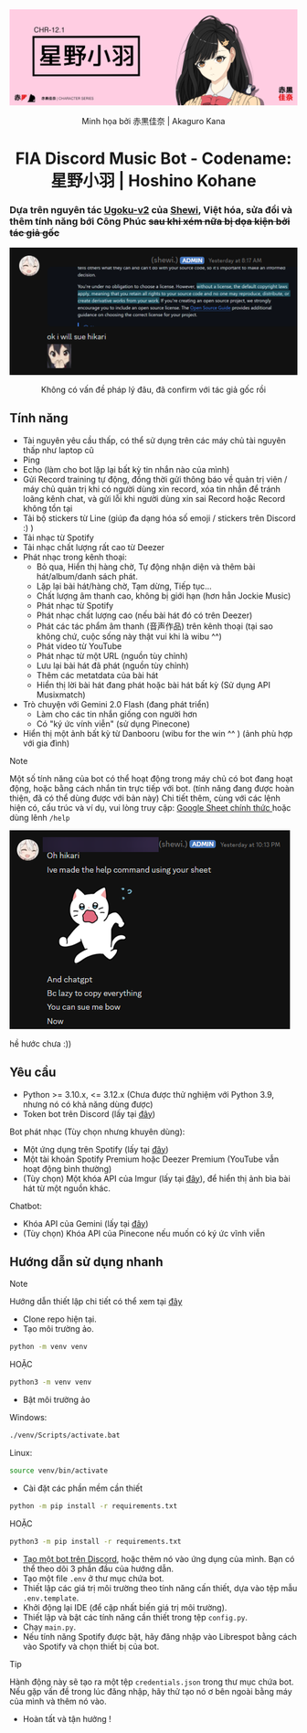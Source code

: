 <div align="center">
  <a href="https://twitter.com/AkaguroKana">
      <img src="img/Hoshino_Kohane_Banner.png" alt="Minh họa bởi 赤黒佳奈 | Akaguro Kana (ảnh đã được commission: https://x.com/AkaguroKana/status/1806268478531482024) ">
  </a>
  <p>Minh họa bởi 赤黒佳奈 | Akaguro Kana</p>
  <h1>FIA Discord Music Bot - Codename: 星野小羽 | Hoshino Kohane</h1>
</div>
<h3> Dựa trên nguyên tác <a href="https://github.com/Shewiiii/Ugoku-v2">Ugoku-v2</a> của <a href="https://twitter.com/Shewiiiiiii">Shewi</a>, Việt hóa, sửa đổi và thêm tính năng bới Công Phúc <del> sau khi xém nữa bị dọa kiện bởi tác giả gốc</del></h3>
<div align="center">
  <img src="img/shuwi_legal.png">
  <p>Không có vấn đề pháp lý đâu, đã confirm với tác giả gốc rồi</p>
</div>

<h2> Tính năng </h2>

- Tài nguyên yêu cầu thấp, có thể sử dụng trên các máy chủ tài nguyên thấp như laptop cũ
- Ping
- Echo (làm cho bot lặp lại bất kỳ tin nhắn nào của mình)
- Gửi Record training tự động, đồng thời gửi thông báo về quản trị viên / máy chủ quản trị khi có người dùng xin record, xóa tin nhắn để tránh loãng kênh chat, và gửi lỗi khi người dùng xin sai Record hoặc Record không tồn tại
- Tải bộ stickers từ Line (giúp đa dạng hóa số emoji / stickers trên Discord :) )
- Tải nhạc từ Spotify
- Tải nhạc chất lượng rất cao từ Deezer
- Phát nhạc trong kênh thoại:
  - Bỏ qua, Hiển thị hàng chờ, Tự động nhận diện và thêm bài hát/album/danh sách phát.
  - Lặp lại bài hát/hàng chờ, Tạm dừng, Tiếp tục...
  - Chất lượng âm thanh cao, không bị giới hạn (hơn hẳn Jockie Music)
  - Phát nhạc từ Spotify
  - Phát nhạc chất lượng cao (nếu bài hát đó có trên Deezer)
  - Phát các tác phẩm âm thanh (音声作品) trên kênh thoại (tại sao không chứ, cuộc sống này thật vui khi là wibu ^^)
  - Phát video từ YouTube
  - Phát nhạc từ một URL (nguồn tùy chỉnh)
  - Lưu lại bài hát đã phát (nguồn tùy chỉnh)
  - Thêm các metatdata của bài hát
  - Hiển thị lời bài hát đang phát hoặc bài hát bất kỳ (Sử dụng API Musixmatch)
- Trò chuyện với Gemini 2.0 Flash (đang phát triển)
  - Làm cho các tin nhắn giống con người hơn
  - Có "ký ức vính viễn" (sử dụng Pinecone)
- Hiển thị một ảnh bất kỳ từ Danbooru (wibu for the win ^^ ) (ảnh phù hợp với gia đình)
> [!NOTE]
> Một số tính năng của bot có thể hoạt động trong máy chủ có bot đang hoạt động, hoặc bằng cách nhắn tin trực tiếp với bot. (tính năng đang được hoàn thiện, đã có thể dùng được với bản này) Chi tiết thêm, cùng với các lệnh hiện có, cấu trúc và ví dụ, vui lòng truy cập: <a href="https://docs.google.com/spreadsheets/d/1nqn9kcO2LbQ6BacGJDaFbIAkA6jvT0HV3kM7ZRiqoow"> Google Sheet chính thức </a> hoặc dùng lênh `/help`

<img src="img/shuwi_help.png" alt="shuwiwi ">
<p> hề hước chưa :)) </p>


<h2> Yêu cầu </h2>

- Python >= 3.10.x, <= 3.12.x (Chưa được thử nghiệm với Python 3.9, nhưng nó có khả năng dùng được)
- Token bot trên Discord (lấy tại [đây](https://discord.com/developers/applications))

Bot phát nhạc (Tùy chọn nhưng khuyên dùng):
- Một ứng dụng trên Spotify (lấy tại [đây](https://developer.spotify.com/))
- Một tài khoản Spotify Premium hoặc Deezer Premium (YouTube vẫn hoạt động bình thường)
- (Tùy chọn) Một khóa API của Imgur (lấy tại [đây](https://imgur.com/account/settings/apps)), để hiển thị ảnh bìa bài hát từ một nguồn khác.

Chatbot:
- Khóa API của Gemini (lấy tại [đây](https://aistudio.google.com/app/apikey))
- (Tùy chọn) Khóa API của Pinecone nếu muốn có ký ức vĩnh viễn

<h2>Hướng dẫn sử dụng nhanh</h2>

>[!NOTE]
> Hướng dẫn thiết lập chi tiết có thể xem tại [đây](https://github.com/TimTCG/Ugoku-v2)

- Clone repo hiện tại.
- Tạo môi trường ảo.
```bash
python -m venv venv
```
HOẶC
```bash
python3 -m venv venv
```
- Bật môi trường ảo

Windows:
```bash
./venv/Scripts/activate.bat
```
Linux:
```bash
source venv/bin/activate
```
- Cài đặt các phần mềm cần thiết
```bash
python -m pip install -r requirements.txt
```
HOẶC
```bash
python3 -m pip install -r requirements.txt
```
- [Tạo một bot trên Discord](https://guide.pycord.dev/getting-started/creating-your-first-bot), hoặc thêm nó vào ứng dụng của mình. Bạn có thể theo dõi 3 phần đầu của hướng dẫn.
- Tạo một file `.env` ở thư mục chứa bot.
- Thiết lập các giá trị môi trường theo tính năng cấn thiết, dựa vào tệp mẫu `.env.template`.
- Khởi động lại IDE (để cập nhất biến giá trị môi trường).
- Thiết lập và bật các tính năng cần thiết trong tệp `config.py`.
- Chạy `main.py`.
- Nếu tính năng Spotify được bật, hãy đăng nhập vào Librespot bằng cách vào Spotify và chọn thiết bị của bot.
> [!TIP]
> Hành động này sẽ tạo ra một tệp `credentials.json` trong thư mục chứa bot. Nếu gặp vấn đề trong lúc đăng nhập, hãy thử tạo nó ơ bên ngoài bằng máy của mình và thêm nó vào.
- Hoàn tất và tận hưởng !